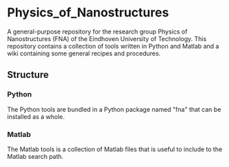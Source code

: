 # Physics_of_Nanostructures
A general-purpose repository for the research group Physics of Nanostructures (FNA) of the Eindhoven University of Technology. 
This repository contains a collection of tools written in Python and Matlab and a wiki containing some general recipes and procedures.

## Structure
### Python
The Python tools are bundled in a Python package named "fna" that can be installed as a whole.

### Matlab
The Matlab tools is a collection of Matlab files that is useful to include to the Matlab search path.
